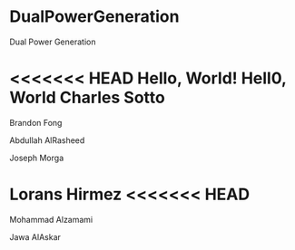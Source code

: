 # DualPowerGeneration
Dual Power Generation

<<<<<<< HEAD
Hello, World!
Hell0, World
Charles Sotto
=======
Brandon Fong

Abdullah AlRasheed

Joseph Morga

Lorans Hirmez
<<<<<<< HEAD
=======

Mohammad Alzamami

Jawa AlAskar

